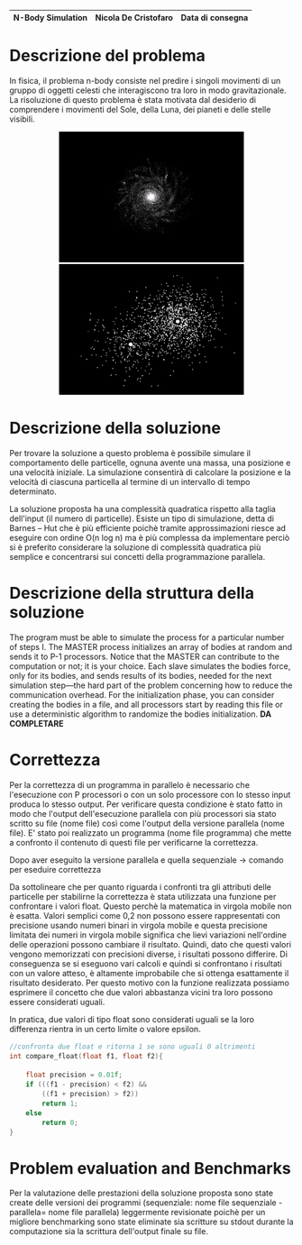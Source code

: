 | N-Body Simulation | Nicola De Cristofaro | Data di consegna |
| --- | --- | --- |

# Descrizione del problema
In fisica, il problema n-body consiste nel predire i  singoli movimenti di un gruppo di oggetti celesti che interagiscono tra loro in modo gravitazionale. La risoluzione di questo problema è stata motivata dal desiderio di comprendere i movimenti del Sole, della Luna, dei pianeti e delle stelle visibili.

<div style="text-align:center">
    <img alt="nBodySimulation1" src="./images/nbody1.gif" height="232" width="328"/>
    <img alt="nBodySimulation2" src="./images/nbody2.gif" height="232" width="328"/>
</div>

# Descrizione della soluzione
Per trovare la soluzione a questo problema è possibile simulare il comportamento delle particelle, ognuna avente una massa, una posizione e una velocità iniziale. La simulazione consentirà di calcolare la posizione e la velocità di ciascuna particella al termine di un intervallo di tempo determinato.

La soluzione proposta ha una complessità quadratica rispetto alla taglia dell'input (il numero di particelle). Esiste un tipo di simulazione, detta di Barnes – Hut che è più efficiente poichè tramite approssimazioni riesce ad eseguire con ordine O(n log n) ma è più complessa da implementare perciò si è preferito considerare la soluzione di complessità quadratica più semplice e concentrarsi sui concetti della programmazione parallela.

# Descrizione della struttura della soluzione
The program must be able to simulate the process for a particular number of steps I. The MASTER process initializes an array of bodies at random and sends it to P-1 processors. Notice that the MASTER can contribute to the computation or not; it is your choice. Each slave simulates the bodies force, only for its bodies, and sends results of its bodies, needed for the next simulation step—the hard part of the problem concerning how to reduce the communication overhead. For the initialization phase, you can consider creating the bodies in a file, and all processors start by reading this file or use a deterministic algorithm to randomize the bodies initialization.  **DA COMPLETARE**

# Correttezza
Per la correttezza di un programma in parallelo è necessario che l'esecuzione con P processori o con un solo processore con lo stesso input produca lo stesso output. Per verificare questa condizione è stato fatto in modo che l'output dell'esecuzione parallela con più processori sia stato scritto su file (nome file) così come l'output della versione parallela (nome file). E' stato poi realizzato un programma (nome file programma) che mette a confronto il contenuto di questi file per verificarne la correttezza.

Dopo aver eseguito la versione parallela e quella sequenziale -> comando per eseduire correttezza

Da sottolineare che per quanto riguarda i confronti tra gli attributi delle particelle per stabilirne la correttezza è stata utilizzata una funzione per confrontare i valori float. Questo perchè la matematica in virgola mobile non è esatta. Valori semplici come 0,2 non possono essere rappresentati con precisione usando numeri binari in virgola mobile e questa precisione limitata dei numeri in virgola mobile significa che lievi variazioni nell'ordine delle operazioni possono cambiare il risultato. Quindi, dato che questi valori vengono memorizzati con precisioni diverse, i risultati possono differire. Di conseguenza se si eseguono vari calcoli e quindi si confrontano i risultati con un valore atteso, è altamente improbabile che si ottenga esattamente il risultato desiderato. Per questo motivo con la funzione realizzata possiamo esprimere il concetto che due valori abbastanza vicini tra loro possono essere considerati uguali.

In pratica, due valori di tipo float sono considerati uguali se la loro differenza rientra in un certo limite o valore epsilon.

```c
//confronta due float e ritorna 1 se sono uguali 0 altrimenti
int compare_float(float f1, float f2){

    float precision = 0.01f;
    if (((f1 - precision) < f2) &&
        ((f1 + precision) > f2))
        return 1;
    else
        return 0;
}
```

# Problem evaluation and Benchmarks
Per la valutazione delle prestazioni della soluzione proposta sono state create delle versioni dei programmi (sequenziale: nome file sequenziale - parallela= nome file parallela) leggermente revisionate poichè per un migliore benchmarking sono state eliminate sia scritture su stdout durante la computazione sia la scrittura dell'output finale su file.